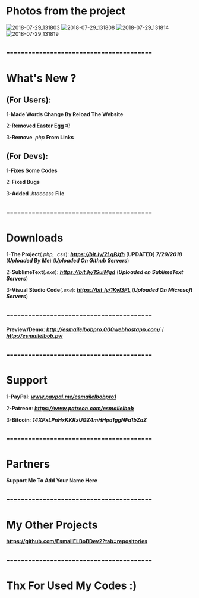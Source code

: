 # Photos from the project
![2018-07-29_131803](https://user-images.githubusercontent.com/28893833/43365794-a4593dec-9332-11e8-9c32-df714065675d.png)
![2018-07-29_131808](https://user-images.githubusercontent.com/28893833/43365796-a4870e8e-9332-11e8-8c25-7a64d57495ab.png)
![2018-07-29_131814](https://user-images.githubusercontent.com/28893833/43365797-a4b0b662-9332-11e8-8b41-ccc2438812b0.png)
![2018-07-29_131819](https://user-images.githubusercontent.com/28893833/43365798-a50d27c6-9332-11e8-985a-ff568b6f8ac4.png)
## ----------------------------------------
# What's New ?

## (For Users): 
1-**Made Words Change By Reload The Website**

2-**Removed Easter Egg :(!**

3-**Remove** *.php* **From Links**
## (For Devs): 
1-**Fixes Some Codes**

2-**Fixed Bugs**

3-**Added** *.htaccess* **File**
## ----------------------------------------
# Downloads

1-**The Project**(*.php, .css*): ***https://bit.ly/2LgPJfh*** [**UPDATED**] ***7/29/2018*** (***Uploaded By Me***) (***Uploaded On Github Servers***)

2-**SublimeText**(*.exe*): ***https://bit.ly/1SuiMgd*** (***Uploaded on SublimeText Servers***)

3-**Visual Studio Code**(*.exe*): ***https://bit.ly/1KvI3PL*** (***Uploaded On Microsoft Servers***)
## ----------------------------------------
**Preview/Demo**:  ***http://esmailelbobpro.000webhostapp.com/*** / ***http://esmailelbob.pw***
## ----------------------------------------
# Support

1-**PayPal**: ***www.paypal.me/esmailelbobpro1***

2-**Patreon**: ***https://www.patreon.com/esmailelbob***

3-**Bitcoin**: ***14XPxLPnHxKKRxUGZ4mHHpa1ggNFa1bZaZ***
## ----------------------------------------
# Partners

**Support Me To Add Your Name Here**
## ----------------------------------------

# My Other Projects

**https://github.com/EsmailELBoBDev2?tab=repositories**
## ----------------------------------------

# Thx For Used My Codes :)
